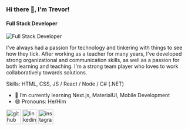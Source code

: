 ### Hi there 👋, I'm Trevor!
#### Full Stack Developer
![Full Stack Developer](https://media-exp1.licdn.com/dms/image/C5616AQF5dhLf1GQ1xw/profile-displaybackgroundimage-shrink_200_800/0/1647832531480?e=1668643200&v=beta&t=TpSNVzqogtVVdZf_-EjnFt1m0hulxP3KeqN74G-sYVw)

I've always had a passion for technology and tinkering with things to see how they tick. After working as a teacher for many years, I've developed strong organizational and communication skills, as well as a passion for both learning and teaching. I'm a strong team player who loves to work collaboratively towards solutions.

Skills: HTML, CSS, JS / React / Node / C# (.NET)

- 🌱 I’m currently learning Next.js, MaterialUI, Mobile Development 
- 😄 Pronouns: He/Him 


[<img src='https://cdn.jsdelivr.net/npm/simple-icons@3.0.1/icons/github.svg' alt='github' height='40'>](https://github.com/treedprosser)  [<img src='https://cdn.jsdelivr.net/npm/simple-icons@3.0.1/icons/linkedin.svg' alt='linkedin' height='40'>](https://www.linkedin.com/in/trevor-prosser/)  [<img src='https://cdn.jsdelivr.net/npm/simple-icons@3.0.1/icons/instagram.svg' alt='instagram' height='40'>](https://www.instagram.com/prossertrevor/)  

